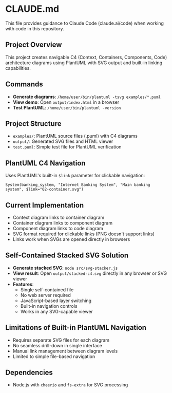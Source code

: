 # CLAUDE.md

This file provides guidance to Claude Code (claude.ai/code) when working with code in this repository.

## Project Overview

This project creates navigable C4 (Context, Containers, Components, Code) architecture diagrams using PlantUML with SVG output and built-in linking capabilities.

## Commands

- **Generate diagrams**: `/home/user/bin/plantuml -tsvg examples/*.puml`
- **View demo**: Open `output/index.html` in a browser
- **Test PlantUML**: `/home/user/bin/plantuml -version`

## Project Structure

- `examples/`: PlantUML source files (.puml) with C4 diagrams
- `output/`: Generated SVG files and HTML viewer
- `test.puml`: Simple test file for PlantUML verification

## PlantUML C4 Navigation

Uses PlantUML's built-in `$link` parameter for clickable navigation:
```puml
System(banking_system, "Internet Banking System", "Main banking system", $link="02-container.svg")
```

## Current Implementation

- Context diagram links to container diagram
- Container diagram links to component diagram  
- Component diagram links to code diagram
- SVG format required for clickable links (PNG doesn't support links)
- Links work when SVGs are opened directly in browsers

## Self-Contained Stacked SVG Solution

- **Generate stacked SVG**: `node src/svg-stacker.js`
- **View result**: Open `output/stacked-c4.svg` directly in any browser or SVG viewer
- **Features**: 
  - Single self-contained file
  - No web server required
  - JavaScript-based layer switching
  - Built-in navigation controls
  - Works in any SVG-capable viewer

## Limitations of Built-in PlantUML Navigation

- Requires separate SVG files for each diagram
- No seamless drill-down in single interface  
- Manual link management between diagram levels
- Limited to simple file-based navigation

## Dependencies

- Node.js with `cheerio` and `fs-extra` for SVG processing